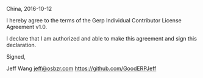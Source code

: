 China, 2016-10-12

I hereby agree to the terms of the Gerp Individual Contributor License
Agreement v1.0.

I declare that I am authorized and able to make this agreement and sign this
declaration.

Signed,

Jeff Wang jeff@osbzr.com https://github.com/GoodERPJeff
